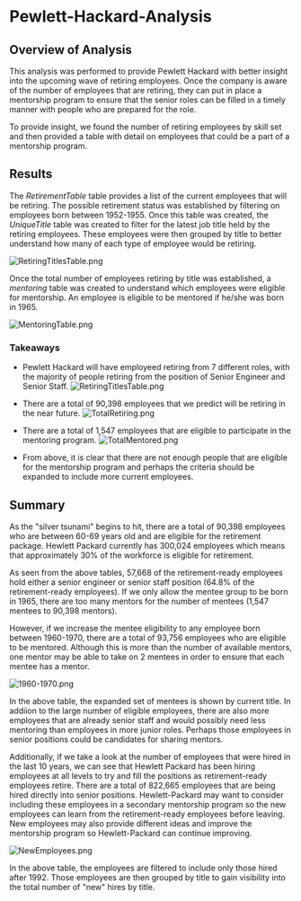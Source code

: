# Pewlett-Hackard-Analysis

## Overview of Analysis

This analysis was performed to provide Pewlett Hackard with better insight into the upcoming wave of retiring employees. Once the company is aware of the number of employees that are retiring, they can put in place a mentorship program to ensure that the senior roles can be filled in a timely manner with people who are prepared for the role.

To provide insight, we found the number of retiring employees by skill set and then provided a table with detail on employees that could be a part of a mentorship program.

## Results

The _RetirementTable_ table provides a list of the current employees that will be retiring. The possible retirement status was established by filtering on employees born between 1952-1955. Once this table was created, the _UniqueTitle_ table was created to filter for the latest job title held by the retiring employees. These employees were then grouped by title to better understand how many of each type of employee would be retiring.

![RetiringTitlesTable.png](Screenshots/RetiringTitlesTable.png) 

Once the total number of employees retiring by title was established, a _mentoring_ table was created to understand which employees were eligible for mentorship. An employee is eligible to be mentored if he/she was born in 1965.

![MentoringTable.png](Screenshots/MentoringTable.png) 

### Takeaways

- Pewlett Hackard will have employeed retiring from 7 different roles, with the majority of people retiring from the position of Senior Engineer and Senior Staff.
![RetiringTitlesTable.png](Screenshots/RetiringTitlesTable.png) 

- There are a total of 90,398 employees that we predict will be retiring in the near future.
![TotalRetiring.png](Screenshots/TotalRetiring.png) 

- There are a total of 1,547 employees that are eligible to participate in the mentoring program.
![TotalMentored.png](Screenshots/TotalMentored.png) 

- From above, it is clear that there are not enough people that are eligible for the mentorship program and perhaps the criteria should be expanded to include more current employees.

## Summary

As the "silver tsunami" begins to hit, there are a total of 90,398 employees who are between 60-69 years old and are eligible for the retirement package. Hewlett Packard currently has 300,024 employees which means that approximately 30% of the workforce is eligible for retirement. 

As seen from the above tables, 57,668 of the retirement-ready employees hold either a senior engineer or senior staff position (64.8% of the retirement-ready employees). If we only allow the mentee group to be born in 1965, there are too many mentors for the number of mentees (1,547 mentees to 90,398 mentors).

However, if we increase the mentee eligibility to any employee born between 1960-1970, there are a total of 93,756 employees who are eligible to be mentored. Although this is more than the number of available mentors, one mentor may be able to take on 2 mentees in order to ensure that each mentee has a mentor.

![1960-1970.png](Screenshots/1960-1970.png) 

In the above table, the expanded set of mentees is shown by current title. In addiion to the large number of eligible employees, there are also more employees that are already senior staff and would possibly need less mentoring than employees in more junior roles. Perhaps those employees in senior positions could be candidates for sharing mentors.

Additionally, if we take a look at the number of employees that were hired in the last 10 years, we can see that Hewlett Packard has been hiring employees at all levels to try and fill the positions as retirement-ready employees retire. There are a total of 822,665 employees that are being hired directly into senior positions. Hewlett-Packard may want to consider including these employees in a secondary mentorship program so the new employees can learn from the retirement-ready employees before leaving. New employees may also provide different ideas and improve the mentorship program so Hewlett-Packard can continue improving.

![NewEmployees.png](Screenshots/NewEmployees.png) 

In the above table, the employees are filtered to include only those hired after 1992. Those employees are then grouped by title to gain visibility into the total number of "new" hires by title.